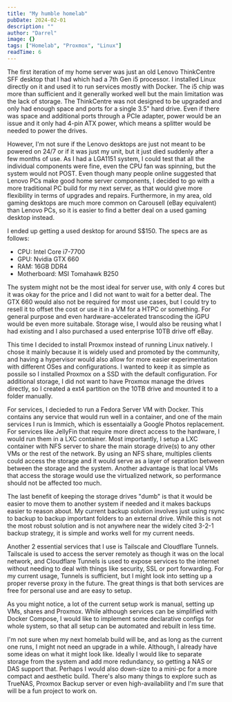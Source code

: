 ```yaml
---
title: "My humble homelab"
pubDate: 2024-02-01
description: ""
author: "Darrel"
image: {}
tags: ["Homelab", "Proxmox", "Linux"]
readTime: 6
---
```



The first iteration of my home server was just an old Lenovo ThinkCentre SFF desktop that I had which had a 7th Gen i5 processor. I installed Linux directly on it and used it to run services mostly with Docker. The i5 chip was more than sufficient and it generally worked well but the main limitation was the lack of storage. The ThinkCentre was not designed to be upgraded and only had enough space and ports for a single 3.5" hard drive. Even if there was space and additional ports through a PCIe adapter, power would be an issue and it only had 4-pin ATX power, which means a splitter would be needed to power the drives.

However, I'm not sure if the Lenovo desktops are just not meant to be powered on 24/7 or if it was just my unit, but it just died suddenly after a few months of use. As I had a LGA1151 system, I could test that all the individual components were fine, even the CPU fan was spinning, but the system would not POST. Even though many people online suggested that Lenovo PCs make good home server components, I decided to go with a more traditional PC build for my next server, as that would give more flexibility in terms of upgrades and repairs. Furthermore, in my area, old gaming desktops are much more common on Carousell (eBay equivalent) than Lenovo PCs, so it is easier to find a better deal on a used gaming desktop instead.

I ended up getting a used desktop for around S$150. The specs are as follows:

- CPU: Intel Core i7-7700
- GPU: Nvidia GTX 660
- RAM: 16GB DDR4
- Motherboard: MSI Tomahawk B250

The system might not be the most ideal for server use, with only 4 cores but it was okay for the price and I did not want to wait for a better deal. The GTX 660 would also not be required for most use cases, but I could try to resell it to offset the cost or use it in a VM for a HTPC or something. For general purpose and even hardware-accelerated transcoding the iGPU would be even more suitabale. Storage wise, I would also be reusing what I had existing and I also purchased a used enterprise 10TB drive off eBay.

This time I decided to install Proxmox instead of running Linux natively. I chose it mainly because it is widely used and promoted by the community, and having a hypervisor would also allow for more easier experimentation with different OSes and configurations. I wanted to keep it as simple as possile so I installed Proxmox on a SSD with the default configuration. For additional storage, I did not want to have Proxmox manage the drives directly, so I created a ext4 partition on the 10TB drive and mounted it to a folder manually.

For services, I decieded to run a Fedora Server VM with Docker. This contains any service that would run well in a container, and one of the main services I run is Immich, which is essentaially a Google Photos replacement. For services like JellyFin that require more direct access to the hardware, I would run them in a LXC container. Most importantly, I setup a LXC container with NFS server to share the main storage drive(s) to any other VMs or the rest of the network. By using an NFS share, multiples clients could access the storage and it would serve as a layer of sepration between between the storage and the system. Another advantage is that local VMs that access the storage would use the virtualized network, so performance should not be affected too much.

The last benefit of keeping the storage drives "dumb" is that it would be easier to move them to another system if needed and it makes backups easier to reason about. My current backup solution involves just using rsync to backup to backup important folders to an external drive. While this is not the most robust solution and is not anywhere near the widely cited 3-2-1 backup strategy, it is simple and works well for my current needs.

Another 2 essential services that I use is Tailscale and Cloudflare Tunnels. Tailscale is used to access the server remotely as though it was on the local network, and Cloudflare Tunnels is used to expose services to the internet without needing to deal with things like security, SSL or port forwarding. For my current usage, Tunnels is sufficient, but I might look into setting up a proper reverse proxy in the future. The great things is that both services are free for personal use and are easy to setup.

As you might notice, a lot of the current setup work is manual, setting up VMs, shares and Proxmox. While although services can be simplified with Docker Compose, I would like to implement some declarative configs for whole system, so that all setup can be automated and rebuilt in less time. 

I'm not sure when my next homelab build will be, and as long as the current one runs, I might not need an upgrade in a while. Although, I already have some ideas on what it might look like. Ideally I would like to separate storage from the system and add more redundancy, so getting a NAS or DAS support that. Perhaps I would also down-size to a mini-pc for a more compact and aesthetic build. There's also many things to explore such as TrueNAS, Proxmox Backup server or even high-availability and I'm sure that will be a fun project to work on.